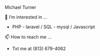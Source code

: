 Michael Turner

👀 I’m interested in ...
- PHP - laravel / SQL - mysql / Javascript

📫 How to reach me ...
- Txt me at (813) 679-4062
